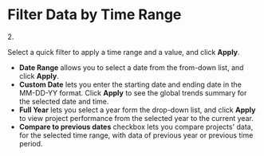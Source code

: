 # Filter Data by Time Range

2\.

Select a quick filter to apply a time range and a value, and click **Apply**.

* **Date Range** allows you to select a date from the from-down list, and click **Apply**.
* **Custom Date** lets you enter the starting date and ending date in the MM-DD-YY format. Click **Apply** to see the global trends summary for the selected date and time.
* **Full Year** lets you select a year form the drop-down list, and click **Apply** to view project performance from the selected year to the current year.
* **Compare to previous dates** checkbox lets you compare projects' data, for the selected time range, with data of previous year or previous time period.
